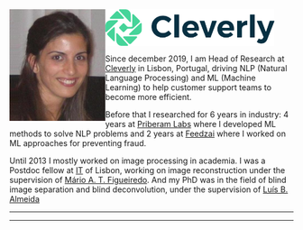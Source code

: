 <!---  
# Mariana S. C. Almeida 
-->


<img align="left" src="images/mla.jpg" width="170" padding="20" margin="20"> 
<img align="center" src="images/CleverlyLogo.png" width="300"> 


<!---  
padding="5px"
0 10px
margin:20px 30px
padding-left
padding-right
 box-sizing="border-box"
![alt text]("images/mla.jpg")
![alt text]("https://github.com/MarianaAlmeida/marianaalmeida.github.io/blob/master/images/mla.jpg")
https://github.com/MarianaAlmeida/marianaalmeida.github.io/blob/master/
&nbsp;
-->

<br>

Since december 2019, I am Head of Research at [Cleverly](https://cleverly.ai/) in Lisbon, Portugal, driving NLP (Natural Language Processing) and ML (Machine Learning) to help customer support teams to become more efficient.

Before that I researched for 6 years in industry: 4 years at [Priberam Labs](http://labs.priberam.com/) where I developed ML methods to solve NLP problems and 2 years at [Feedzai](https://feedzai.com/) where I worked on ML approaches for preventing fraud.

Until 2013 I mostly worked on image processing in academia. I was a Postdoc fellow at [IT](https://www.it.pt/) of Lisbon, working on image reconstruction under the supervision of [Mário A. T. Figueiredo](http://www.lx.it.pt/~mtf/). And my PhD was in the field of blind image separation and blind deconvolution, under the supervision of [Luís B. Almeida](http://www.lx.it.pt/~lbalmeida/)

<!--- , at [IT](https://www.it.pt/) of Lisbon, Portugal.-->



 ___
 
 ___
 
